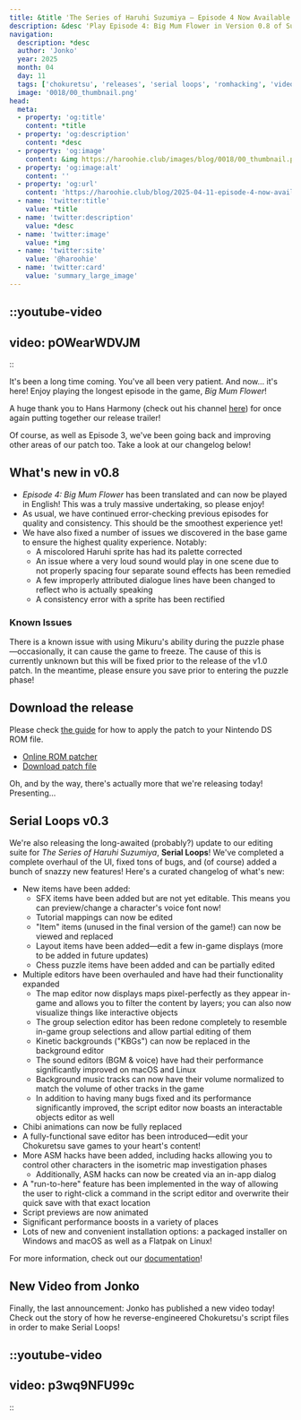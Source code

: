 ```yaml
---
title: &title 'The Series of Haruhi Suzumiya – Episode 4 Now Available! (And More!)'
description: &desc 'Play Episode 4: Big Mum Flower in Version 0.8 of Suzumiya Haruhi no Chokuretsu''s English Patch, available now! Also, check out the new version of Serial Loops and the latest ROM hacking video from Jonko!'
navigation:
  description: *desc
  author: 'Jonko'
  year: 2025
  month: 04
  day: 11
  tags: ['chokuretsu', 'releases', 'serial loops', 'romhacking', 'video']
  image: '0018/00_thumbnail.png'
head:
  meta:
  - property: 'og:title'
    content: *title
  - property: 'og:description'
    content: *desc
  - property: 'og:image'
    content: &img https://haroohie.club/images/blog/0018/00_thumbnail.png
  - property: 'og:image:alt'
    content: ''
  - property: 'og:url'
    content: 'https://haroohie.club/blog/2025-04-11-episode-4-now-available'
  - name: 'twitter:title'
    value: *title
  - name: 'twitter:description'
    value: *desc
  - name: 'twitter:image'
    value: *img
  - name: 'twitter:site'
    value: '@haroohie'
  - name: 'twitter:card'
    value: 'summary_large_image'
---
```


::youtube-video
----
video: pOWearWDVJM
----
::

It's been a long time coming. You've all been very patient. And now... it's here! Enjoy playing the longest episode in the game, *Big Mum Flower*!

A huge thank you to Hans Harmony (check out his channel [here](https://www.youtube.com/@ManaSenpaiSeries)) for once again putting together our release trailer!

Of course, as well as Episode 3, we've been going back and improving other areas of our patch too. Take a look at our changelog below!

## What's new in v0.8
* *Episode 4: Big Mum Flower* has been translated and can now be played in English! This was a truly massive undertaking, so please enjoy!
* As usual, we have continued error-checking previous episodes for quality and consistency. This should be the smoothest experience yet!
* We have also fixed a number of issues we discovered in the base game to ensure the highest quality experience. Notably:
  - A miscolored Haruhi sprite has had its palette corrected
  - An issue where a very loud sound would play in one scene due to not properly spacing four separate sound effects has been remedied
  - A few improperly attributed dialogue lines have been changed to reflect who is actually speaking
  - A consistency error with a sprite has been rectified

### Known Issues
There is a known issue with using Mikuru's ability during the puzzle phase&mdash;occasionally, it can cause the game to freeze. The cause of this is currently
unknown but this will be fixed prior to the release of the v1.0 patch. In the meantime, please ensure you save prior to entering the puzzle phase! 

## Download the release
Please check [the guide](/chokuretsu/guide) for how to apply the patch to your Nintendo DS ROM file.

* [Online ROM patcher](/chokuretsu/patch)
* [Download patch file](https://github.com/haroohie-club/ChokuretsuTranslationRelease/releases/latest)

Oh, and by the way, there's actually more that we're releasing today! Presenting...

## Serial Loops v0.3
We're also releasing the long-awaited (probably?) update to our editing suite for *The Series of Haruhi Suzumiya*, **Serial Loops**! We've completed a complete
overhaul of the UI, fixed tons of bugs, and (of course) added a bunch of snazzy new features! Here's a curated changelog of what's new:

* New items have been added:
  - SFX items have been added but are not yet editable. This means you can preview/change a character's voice font now!
  - Tutorial mappings can now be edited
  - "Item" items (unused in the final version of the game!) can now be viewed and replaced
  - Layout items have been added&mdash;edit a few in-game displays (more to be added in future updates)
  - Chess puzzle items have been added and can be partially edited
* Multiple editors have been overhauled and have had their functionality expanded
  - The map editor now displays maps pixel-perfectly as they appear in-game and allows you to filter the content by layers; you can also now visualize things like interactive objects
  - The group selection editor has been redone completely to resemble in-game group selections and allow partial editing of them
  - Kinetic backgrounds ("KBGs") can now be replaced in the background editor
  - The sound editors (BGM & voice) have had their performance significantly improved on macOS and Linux
  - Background music tracks can now have their volume normalized to match the volume of other tracks in the game
  - In addition to having many bugs fixed and its performance significantly improved, the script editor now boasts an interactable objects editor as well
* Chibi animations can now be fully replaced
* A fully-functional save editor has been introduced&mdash;edit your Chokuretsu save games to your heart's content!
* More ASM hacks have been added, including hacks allowing you to control other characters in the isometric map investigation phases
  - Additionally, ASM hacks can now be created via an in-app dialog
* A "run-to-here" feature has been implemented in the way of allowing the user to right-click a command in the script editor and overwrite their quick save with that exact location
* Script previews are now animated
* Significant performance boosts in a variety of places
* Lots of new and convenient installation options: a packaged installer on Windows and macOS as well as a Flatpak on Linux!

For more information, check out our [documentation](/chokuretsu/serial-loops)!

## New Video from Jonko
Finally, the last announcement: Jonko has published a new video today! Check out the story of how he reverse-engineered Chokuretsu's script files in order to make Serial Loops!

::youtube-video
----
video: p3wq9NFU99c
----
::